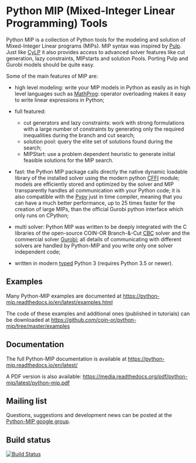 # Python MIP (Mixed-Integer Linear Programming) Tools

Python MIP is a collection of Python tools for the modeling and solution
of Mixed-Integer Linear programs (MIPs). MIP syntax was inspired by
[Pulp](https://github.com/coin-or/pulp). Just like
[CyLP](https://github.com/coin-or/CyLP) it also provides access to
advanced solver features like cut generation, lazy constraints, MIPstarts
and solution Pools. Porting Pulp and Gurobi models should be quite easy.

Some of the main features of MIP are:

* high level modeling: write your MIP models in Python as easily as in
  high level languages such as
  [MathProg](https://en.wikibooks.org/wiki/GLPK/GMPL_(MathProg)): 
  operator overloading makes it easy to write linear expressions in Python;

* full featured:
    - cut generators and lazy constraints: work with strong formulations with a
    large number of constraints by generating only the required inequalities
    during the branch and cut search;
    - solution pool: query the elite set of solutions found during the search;
    - MIPStart: use a problem dependent heuristic to generate initial feasible
    solutions for the MIP search.

* fast: the Python MIP package calls directly the native dynamic loadable
  library of the installed solver using the modern python
  [CFFI](https://cffi.readthedocs.io) module; models
  are efficiently stored and optimized by the solver and MIP transparently
  handles all communication with your Python code; it is also compatible
  with the [Pypy](https://pypy.org/) just in time compiler, meaning that
  you can have a much better performance, up to 25 times faster for the 
  creation of large MIPs, than the official Gurobi python interface 
  which only runs on CPython;

* multi solver: Python MIP was written to be deeply integrated with the
  C libraries of the open-source COIN-OR Branch-&-Cut
  [CBC](https://projects.coin-or.org/Cbc) solver and the commercial solver
  [Gurobi](http://www.gurobi.com/); all details of communicating with 
  different solvers are handled by Python-MIP and you write only one
  solver independent code;

* written in modern [typed](https://docs.python.org/3/library/typing.html) Python 3 (requires Python 3.5 or newer).

## Examples

Many Python-MIP examples are documented at https://python-mip.readthedocs.io/en/latest/examples.html 

The code of these examples and additional ones (published in tutorials) can be downloaded at https://github.com/coin-or/python-mip/tree/master/examples

## Documentation
 
The full Python-MIP documentation is available at
https://python-mip.readthedocs.io/en/latest/

A PDF version is also available:
https://media.readthedocs.org/pdf/python-mip/latest/python-mip.pdf

## Mailing list

Questions, suggestions and development news can be posted at the [Python-MIP
google group](https://groups.google.com/forum/#!forum/python-mip).
 

## Build status

[![Build Status](https://api.travis-ci.org/coin-or/python-mip.svg?branch=master)](https://travis-ci.org/coin-or/python-mip)
